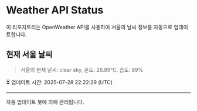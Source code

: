 
# Weather API Status

이 리포지토리는 OpenWeather API를 사용하여 서울의 날씨 정보를 자동으로 업데이트합니다.

## 현재 서울 날씨
> 서울의 현재 날씨: clear sky, 온도: 26.89°C, 습도: 89%

⏳ 업데이트 시간: 2025-07-28 22:22:29 (UTC)

---
자동 업데이트 봇에 의해 관리됩니다.
